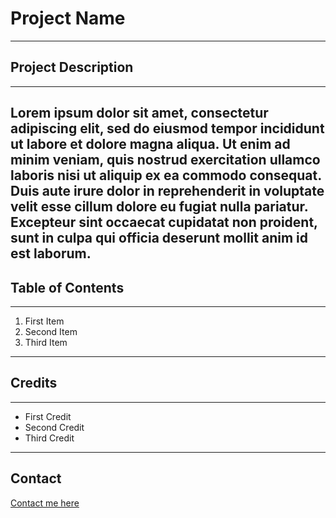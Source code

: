 # Project Name
---
## Project Description
---
Lorem ipsum dolor sit amet, consectetur adipiscing elit, sed do eiusmod tempor incididunt ut labore et dolore magna aliqua. Ut enim ad minim veniam, quis nostrud exercitation ullamco laboris nisi ut aliquip ex ea commodo consequat. Duis aute irure dolor in reprehenderit in voluptate velit esse cillum dolore eu fugiat nulla pariatur. Excepteur sint occaecat cupidatat non proident, sunt in culpa qui officia deserunt mollit anim id est laborum.
---
## Table of Contents 
---
1. First Item
2. Second Item
3. Third Item
---
## Credits
---
- First Credit
- Second Credit
- Third Credit
---
## Contact
[Contact me here](hernandezbriannnn@gmail.com) 
